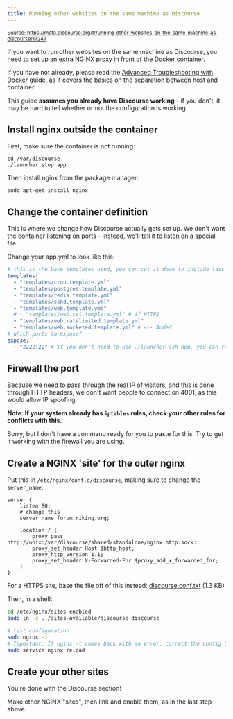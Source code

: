 ```yaml
---
title: Running other websites on the same machine as Discourse
---
```


<small class="doc-source">Source: https://meta.discourse.org/t/running-other-websites-on-the-same-machine-as-discourse/17247</small>

If you want to run other websites on the same machine as Discourse, you need to set up an extra NGINX proxy in front of the Docker container.

If you have not already, please read the [Advanced Troubleshooting with Docker](https://meta.discourse.org/t/advanced-troubleshooting-with-docker/15927/) guide, as it covers the basics on the separation between host and container.

This guide **assumes you already have Discourse working** - if you don't, it may be hard to tell whether or not the configuration is working.

## Install nginx outside the container
First, make sure the container is not running:

    cd /var/discourse
    ./launcher stop app

Then install nginx from the package manager:

    sudo apt-get install nginx

## Change the container definition

This is where we change how Discourse actually gets set up. We don't want the container listening on ports - instead, we'll tell it to listen on a special file.

Change your app.yml to look like this:

```yml
# this is the base templates used, you can cut it down to include less functionality per container
templates:
  - "templates/cron.template.yml"
  - "templates/postgres.template.yml"
  - "templates/redis.template.yml"
  - "templates/sshd.template.yml"
  - "templates/web.template.yml"
  # - "templates/web.ssl.template.yml" # if HTTPS
  - "templates/web.ratelimited.template.yml"
  - "templates/web.socketed.template.yml" # <-- Added
# which ports to expose?
expose:
  - "2222:22" # If you don't need to use ./launcher ssh app, you can remove this too

```

## Firewall the port

Because we need to pass through the real IP of visitors, and this is done through HTTP headers, we don't want people to connect on 4001, as this would allow IP spoofing.

**Note: If your system already has `iptables` rules, check your other rules for conflicts with this.**

Sorry, but I don't have a command ready for you to paste for this. Try to get it working with the firewall you are using.
<!--
TODO this doesn't seem to work `    iptables -A INPUT ! -s localhost -p tcp --dport 4001 -j DROP`
-->

## Create a NGINX 'site' for the outer nginx

Put this in `/etc/nginx/conf.d/discourse`, making sure to change the `server_name`:

```
server {
	listen 80;
	# change this
	server_name forum.riking.org;

	location / {
        proxy_pass http://unix:/var/discourse/shared/standalone/nginx.http.sock:;
		proxy_set_header Host $http_host;
		proxy_http_version 1.1;
		proxy_set_header X-Forwarded-For $proxy_add_x_forwarded_for;
	}
}
```

For a HTTPS site, base the file off of this instead: <a class="attachment" href="//discourse-meta.s3-us-west-1.amazonaws.com/original/3X/8/3/836737a0f45d64a24bc6a176431a9698a65c10b2.txt">discourse.conf.txt</a> (1.3 KB) 

Then, in a shell:

```bash
cd /etc/nginx/sites-enabled
sudo ln -s ../sites-available/discourse discourse

# test configuration
sudo nginx -t
# Important: If nginx -t comes back with an error, correct the config before reloading!
sudo service nginx reload
```

## Create your other sites

You're done with the Discourse section!

Make other NGINX "sites", then link and enable them, as in the last step above.
